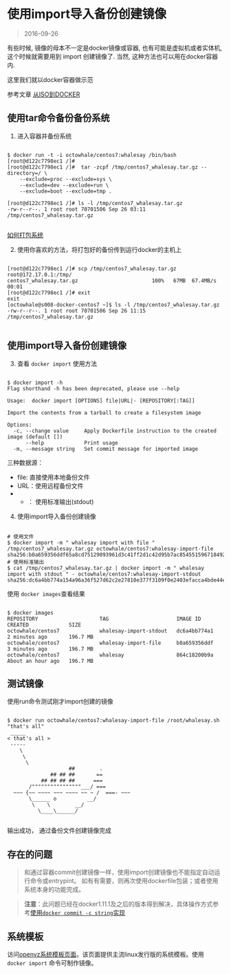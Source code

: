 # 使用import导入备份创建镜像

> 2016-09-26



有些时候, 镜像的母本不一定是docker镜像或容器, 也有可能是虚拟机或者实体机, 这个时候就需要用到 import 创建镜像了.
当然, 这种方法也可以用在docker容器内.

这里我们就以docker容器做示范

参考文章 [从ISO到DOCKER](http://wrfly.kfd.me/%E4%BB%8Eiso%E5%88%B0docker/)

## 使用tar命令备份备份系统

1. 进入容器并备份系统


```

$ docker run -t -i octowhale/centos7:whalesay /bin/bash
[root@d122c7798ec1 /]# 
[root@d122c7798ec1 /]#  tar -zcpf /tmp/centos7_whalesay.tar.gz --directory=/ \
    --exclude=proc --exclude=sys \
    --exclude=dev --exclude=run \
    --exclude=boot --exclude=tmp .
    
[root@d122c7798ec1 /]# ls -l /tmp/centos7_whalesay.tar.gz 
-rw-r--r--. 1 root root 70701506 Sep 26 03:11 /tmp/centos7_whalesay.tar.gz


```

[如何打包系统](http://www.aboutdebian.com/tar-backup.htm)


2. 使用你喜欢的方法，将打包好的备份传到运行docker的主机上

```

[root@d122c7798ec1 /]# scp /tmp/centos7_whalesay.tar.gz root@172.17.0.1:/tmp/
centos7_whalesay.tar.gz                        100%   67MB  67.4MB/s   00:01    
[root@d122c7798ec1 /]# exit
exit
[octowhale@s008-docker-centos7 ~]$ ls -l /tmp/centos7_whalesay.tar.gz 
-rw-r--r--. 1 root root 70701506 Sep 26 11:15 /tmp/centos7_whalesay.tar.gz


```


## 使用import导入备份创建镜像

3. 查看 ` docker import ` 使用方法

```

$ docker import -h
Flag shorthand -h has been deprecated, please use --help

Usage:  docker import [OPTIONS] file|URL|- [REPOSITORY[:TAG]]

Import the contents from a tarball to create a filesystem image

Options:
  -c, --change value     Apply Dockerfile instruction to the created image (default [])
      --help             Print usage
  -m, --message string   Set commit message for imported image

```

三种数据源：
+ file: 直接使用本地备份文件
+ URL：使用远程备份文件
+ - ： 使用标准输出(stdout)

4. 使用import导入备份创建镜像

```

# 使用文件
$ docker import -m " whalesay import with file " /tmp/centos7_whalesay.tar.gz octowhale/centos7:whalesay-import-file
sha256:b0a659356ddf65a8cd75129093961d3c41ff2d1c42d95b7ac854551596718492
# 使用标准输出
$ cat /tmp/centos7_whalesay.tar.gz | docker import -m " whalesay import with stdout " - octowhale/centos7:whalesay-import-stdout
sha256:dc6a4bb774a154a96a36f527d62c2e27810e377f3109f0e2403efacca4bde44e

```


使用 ` docker images `查看结果

```

$ docker images
REPOSITORY                    TAG                      IMAGE ID            CREATED             SIZE
octowhale/centos7             whalesay-import-stdout   dc6a4bb774a1        2 minutes ago       196.7 MB
octowhale/centos7             whalesay-import-file     b0a659356ddf        3 minutes ago       196.7 MB
octowhale/centos7             whalesay                 864c18200b9a        About an hour ago   196.7 MB

```


## 测试镜像
使用run命令测试刚才import创建的镜像


```

$ docker run octowhale/centos7:whalesay-import-file /root/whalesay.sh "that's all"
 _____
< that's all >
 -----
    \
     \
      \     
                    ##        .            
              ## ## ##       ==            
           ## ## ## ##      ===            
       /""""""""""""""""___/ ===        
  ~~~ {~~ ~~~~ ~~~ ~~~~ ~~ ~ /  ===- ~~~   
       \______ o          __/            
        \    \        __/             
          \____\______/   


```

输出成功， 通过备份文件创建镜像完成

## 存在的问题
> 和通过容器commit创建镜像一样，使用import创建镜像也不能指定自动运行命令或entrypint。
> 如有有需要，则再次使用dockerfile包装；或者使用系统本身的功能完成。


> **注意**：此问题已经在docker1.11.1及之后的版本得到解决，具体操作方式参考[使用`docker commit -c string`实现](./03-build-your-own-image-with-commit.md##commit创建镜像时添加自动运行cmd和entrypoint)


## 系统模板

访问[openvz系统模板页面](https://openvz.org/Download/template/precreated)。该页面提供主流linux发行版的系统模板。使用 ` docker import ` 命令可制作镜像。